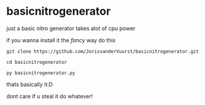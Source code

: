 # basicnitrogenerator
just a basic nitro generator takes alot of cpu power

if you wanna install it the *fancy* way do this

```
git clone https://github.com/JorisvanderVuurst/basicnitrogenerator.git
```
```
cd basicnitrogenerator
```
```
py basicnitrogenerator.py
```
thats basically it:D

dont care if u steal it do whatever!
